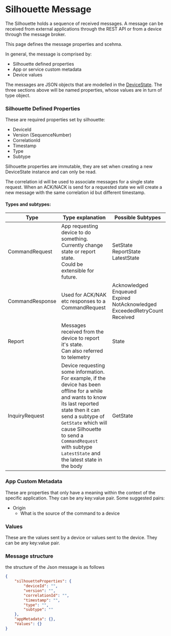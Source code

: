 # Silhouette Message


The Silhouette holds a sequence of received messages. A message can be received from external applications through the REST API or from a device through the message broker. 

This page defines the message properties and scehma.
 

In general, the message is comprised by:

 - Silhouette defined properties
 - App or service custom metadata
 - Device values

The messages are JSON objects that are modelled in the [DeviceState](https://github.com/dx-ted-emea/pudding/wiki/7.1.1.-Device-State-Object). The three sections above will be named properties, whose values are in turn of type object.

### Silhouette Defined Properties
These are required properties set by silhouette:

 - DeviceId
 - Version (SequenceNumber)
 - CorrelationId
 - Timestamp
 - Type 
 - Subtype


Silhouette properties are immutable, they are set when creating a new DeviceState instance and can only be read.

The correlation id will be used to associate messages for a single state request. When an ACK/NACK is send for a requested state we will create a new message with the same correlation id but different timestamp.

#### Types and subtypes:


| Type | Type explanation | Possible Subtypes | 
|-----|-----|-------|
| CommandRequest  | App requesting device to do something.<br>Currently change state or report state.<br> Could be extensible for future. | SetState<br>ReportState<br/>LatestState |
| CommandResponse  | Used for ACK/NAK etc responses to a CommandRequest | Acknowledged<br>Enqueued<br>Expired<br>NotAcknowledged<br>ExceededRetryCount<br>Received|
| Report  | Messages received from the device to report it's state.<br>Can also referred to telemetry| State |
| InquiryRequest  | Device requesting some information.<br>For example, if the device has been offline for a while and wants to know its last reported state then it can send a subtype of `GetState` which will cause Silhouette to send a `CommandRequest` with subtype `LatestState` and the latest state in the body  | GetState|




### App Custom Metadata
These are properties that only have a meaning within the context of the specific application. They can be any key:value pair. Some suggested pairs:
 - Origin
   - What is the source of the command to a device

### Values
These are the values sent by a device or values sent to the device. They can be any key:value pair.


### Message structure
the structure of the Json message is as follows

```json
{
	"silhouetteProperties": {
		"deviceId": "",
		"version": "",
		"correlationId": "",
		"timestamp": "",
		"type": "",
		"subtype": ""
	},
	"appMetadata": {},
	"Values": {}
}
```
